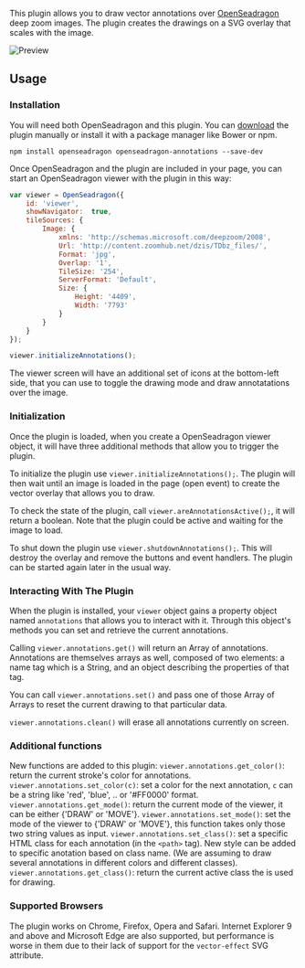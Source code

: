This plugin allows you to draw vector annotations over [OpenSeadragon](https://openseadragon.github.io/) deep zoom images. The plugin creates the drawings on a SVG overlay that scales with the image.

![Preview](img/preview.gif)

## Usage

### Installation

You will need both OpenSeadragon and this plugin. You can [download](https://github.com/Emigre/openseadragon-annotations/releases) the plugin manually or install it with a package manager like Bower or npm.

```console
npm install openseadragon openseadragon-annotations --save-dev
```

Once OpenSeadragon and the plugin are included in your page, you can start an OpenSeadragon viewer with the plugin in this way:

```javascript
var viewer = OpenSeadragon({
    id: 'viewer',
    showNavigator:  true,
    tileSources: {
        Image: {
            xmlns: 'http://schemas.microsoft.com/deepzoom/2008',
            Url: 'http://content.zoomhub.net/dzis/TDbz_files/',
            Format: 'jpg',
            Overlap: '1',
            TileSize: '254',
            ServerFormat: 'Default',
            Size: {
                Height: '4409',
                Width: '7793'
            }
        }
    }
});

viewer.initializeAnnotations();
```

The viewer screen will have an additional set of icons at the bottom-left side, that you can use to toggle the drawing mode and draw annotatations over the image.

### Initialization

Once the plugin is loaded, when you create a OpenSeadragon viewer object, it will have three additional methods that allow you to trigger the plugin.

To initialize the plugin use `viewer.initializeAnnotations();`. The plugin will then wait until an image is loaded in the page (open event) to create the vector overlay that allows you to draw.

To check the state of the plugin, call `viewer.areAnnotationsActive();`, it will return a boolean. Note that the plugin could be active and waiting for the image to load.

To shut down the plugin use `viewer.shutdownAnnotations();`. This will destroy the overlay and remove the buttons and event handlers. The plugin can be started again later in the usual way.

### Interacting With The Plugin

When the plugin is installed, your `viewer` object gains a property object named `annotations` that allows you to interact with it. Through this object's methods you can set and retrieve the current annotations.

Calling `viewer.annotations.get()` will return an Array of annotations. Annotations are themselves arrays as well, composed of two elements: a name tag which is a String, and an object describing the properties of that tag.

You can call `viewer.annotations.set()` and pass one of those Array of Arrays to reset the current drawing to that particular data.

`viewer.annotations.clean()` will erase all annotations currently on screen.

### Additional functions

New functions are added to this plugin:
`viewer.annotations.get_color()`: return the current stroke's color for annotations.
`viewer.annotations.set_color(c)`: set a color for the next annotation, `c` can be a string like 'red', 'blue', .. or '#FF0000' format.
`viewer.annotations.get_mode()`: return the current mode of the viewer, it can be either {'DRAW' or 'MOVE'}.
`viewer.annotations.set_mode()`: set the mode of the viewer to {'DRAW' or 'MOVE'}, this function takes only those two string values as input.
`viewer.annotations.set_class()`: set a specific HTML class for each annotation (in the `<path>` tag). New style can be added to specific anotation based on class name. (We are assuming to draw several annotations in different colors and different classes).
`viewer.annotations.get_class()`: return  the current active class the is used for drawing.

### Supported Browsers

The plugin works on Chrome, Firefox, Opera and Safari. Internet Explorer 9 and above and Microsoft Edge are also supported, but performance is worse in them due to their lack of support for the `vector-effect` SVG attribute.
